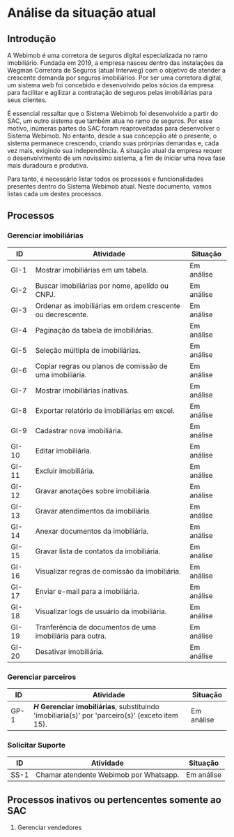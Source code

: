 # Análise da situação atual

## Introdução

A Webimob é uma corretora de seguros digital especializada no ramo imobiliário. Fundada em 2019, a empresa nasceu dentro das instalações da Wegman Corretora de Seguros (atual Interweg) com o objetivo de atender a crescente demanda por seguros imobiliários. Por ser uma corretora digital, um sistema web foi concebido e desenvolvido pelos sócios da empresa para facilitar e agilizar a contratação de seguros pelas imobiliárias para seus clientes.

É essencial ressaltar que o Sistema Webimob foi desenvolvido a partir do SAC, um outro sistema que também atua no ramo de seguros. Por esse motivo, inúmeras partes do SAC foram reaproveitadas para desenvolver o Sistema Webimob. No entanto, desde a sua concepção até o presente, o sistema permanece crescendo, criando suas prórprias demandas e, cada vez mais, exigindo sua independência. A situação atual da empresa requer o desenvolvimento de um novíssimo sistema, a fim de iniciar uma nova fase mais duradoura e produtiva.

Para tanto, é necessário listar todos os processos e funcionalidades presentes dentro do Sistema Webimob atual. Neste documento, vamos listas cada um destes processos.

## Processos

### Gerenciar imobiliárias

| ID | Atividade | Situação |
| --- | --- | --- |
| GI-1 | Mostrar imobiliárias em um tabela. | Em análise |
| GI-2 | Buscar imobiliárias por nome, apelido ou CNPJ. | Em análise |
| GI-3 | Ordenar as imobiliárias em ordem crescente ou decrescente. | Em análise |
| GI-4 | Paginação da tabela de imobiliárias. | Em análise |
| GI-5 | Seleção múltipla de imobiliárias. | Em análise |
| GI-6 | Copiar regras ou planos de comissão de uma imobiliária. | Em análise |
| GI-7 | Mostrar imobiliárias inativas. | Em análise |
| GI-8 | Exportar relatório de imobiliárias em excel. | Em análise |
| GI-9 | Cadastrar nova imobiliária. | Em análise |
| GI-10 | Editar imobiliária. | Em análise |
| GI-11 | Excluir imobiliária. | Em análise |
| GI-12 | Gravar anotações sobre imobiliária. | Em análise |
| GI-13 | Gravar atendimentos da imobiliária. | Em análise |
| GI-14 | Anexar documentos da imobiliária. | Em análise |
| GI-15 | Gravar lista de contatos da imobiliária. | Em análise |
| GI-16 | Visualizar regras de comissão da imobiliária. | Em análise |
| GI-17 | Enviar e-mail para a imobiliária. | Em análise |
| GI-18 | Visualizar logs de usuário da imobiliária. | Em análise |
| GI-19 | Tranferência de documentos de uma imobiliária para outra. | Em análise |
| GI-20 | Desativar imobiliária. | Em análise |

### Gerenciar parceiros

| ID | Atividade | Situação |
| --- | --- | --- |
| GP-1 | __*H*__ **Gerenciar imobiliárias**, substituindo 'imobiliaria(s)' por 'parceiro(s)' (exceto item 15). | Em análise |

### Solicitar Suporte

| ID | Atividade | Situação |
| --- | --- | --- |
| SS-1 | Chamar atendente Webimob por Whatsapp. | Em análise |

## Processos inativos ou pertencentes somente ao SAC

1. Gerenciar vendedores
